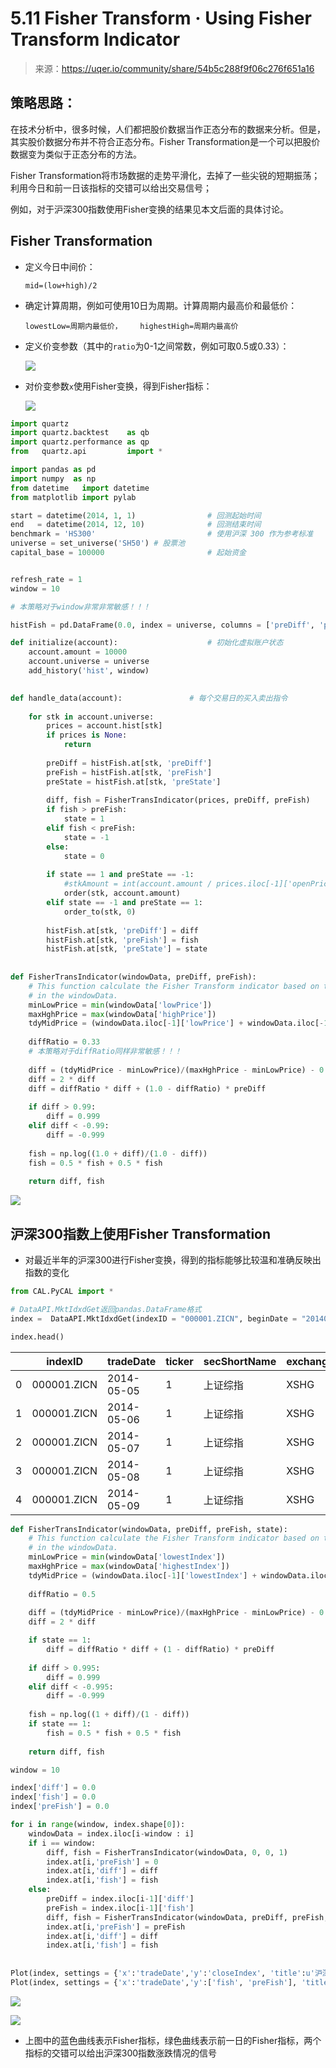

# 5.11 Fisher Transform · Using Fisher Transform Indicator

> 来源：https://uqer.io/community/share/54b5c288f9f06c276f651a16

## 策略思路：

在技术分析中，很多时候，人们都把股价数据当作正态分布的数据来分析。但是，其实股价数据分布并不符合正态分布。Fisher Transformation是一个可以把股价数据变为类似于正态分布的方法。

Fisher Transformation将市场数据的走势平滑化，去掉了一些尖锐的短期振荡；利用今日和前一日该指标的交错可以给出交易信号；

例如，对于沪深300指数使用Fisher变换的结果见本文后面的具体讨论。

## Fisher Transformation

+   定义今日中间价：

    ```
    mid=(low+high)/2
    ```

+   确定计算周期，例如可使用10日为周期。计算周期内最高价和最低价：

    ```
    lowestLow=周期内最低价，    highestHigh=周期内最高价
    ```

+   定义价变参数（其中的`ratio`为0-1之间常数，例如可取0.5或0.33）：

    ![](img/20160730153716.jpg)

+   对价变参数`x`使用Fisher变换，得到Fisher指标：

    ![](img/20160730153731.jpg)

```py
import quartz
import quartz.backtest    as qb
import quartz.performance as qp
from   quartz.api         import *

import pandas as pd
import numpy  as np
from datetime   import datetime
from matplotlib import pylab
```

```py
start = datetime(2014, 1, 1)				# 回测起始时间
end   = datetime(2014, 12, 10)				# 回测结束时间
benchmark = 'HS300'							# 使用沪深 300 作为参考标准
universe = set_universe('SH50')	# 股票池
capital_base = 100000                       # 起始资金


refresh_rate = 1
window = 10

# 本策略对于window非常非常敏感！！！

histFish = pd.DataFrame(0.0, index = universe, columns = ['preDiff', 'preFish', 'preState'])

def initialize(account):                    # 初始化虚拟账户状态
    account.amount = 10000
    account.universe = universe
    add_history('hist', window)
    

def handle_data(account):				# 每个交易日的买入卖出指令
    
    for stk in account.universe:
        prices = account.hist[stk]
        if prices is None:
            return
        
        preDiff = histFish.at[stk, 'preDiff']
        preFish = histFish.at[stk, 'preFish']
        preState = histFish.at[stk, 'preState']
        
        diff, fish = FisherTransIndicator(prices, preDiff, preFish)
        if fish > preFish:
            state = 1
        elif fish < preFish:
            state = -1
        else:
            state = 0
        
        if state == 1 and preState == -1:
            #stkAmount = int(account.amount / prices.iloc[-1]['openPrice'])
            order(stk, account.amount)
        elif state == -1 and preState == 1:
            order_to(stk, 0)
        
        histFish.at[stk, 'preDiff'] = diff
        histFish.at[stk, 'preFish'] = fish
        histFish.at[stk, 'preState'] = state
            
        
def FisherTransIndicator(windowData, preDiff, preFish):
    # This function calculate the Fisher Transform indicator based on the data
    # in the windowData. 
    minLowPrice = min(windowData['lowPrice'])
    maxHghPrice = max(windowData['highPrice'])
    tdyMidPrice = (windowData.iloc[-1]['lowPrice'] + windowData.iloc[-1]['highPrice'])/2.0
    
    diffRatio = 0.33
    # 本策略对于diffRatio同样非常敏感！！！
    
    diff = (tdyMidPrice - minLowPrice)/(maxHghPrice - minLowPrice) - 0.5
    diff = 2 * diff
    diff = diffRatio * diff + (1.0 - diffRatio) * preDiff
    
    if diff > 0.99:
        diff = 0.999
    elif diff < -0.99:
        diff = -0.999
    
    fish = np.log((1.0 + diff)/(1.0 - diff))
    fish = 0.5 * fish + 0.5 * fish
        
    return diff, fish
```

![](img/20160730153815.jpg)

## 沪深300指数上使用Fisher Transformation

+ 对最近半年的沪深300进行Fisher变换，得到的指标能够比较温和准确反映出指数的变化

```py
from CAL.PyCAL import *

# DataAPI.MktIdxdGet返回pandas.DataFrame格式
index =  DataAPI.MktIdxdGet(indexID = "000001.ZICN", beginDate = "20140501", endDate = "20140901")
```

```py
index.head()
```

|  | indexID | tradeDate | ticker | secShortName | exchangeCD | preCloseIndex | openIndex | lowestIndex | highestIndex | closeIndex | turnoverVol | turnoverValue | CHG | CHGPct |
| --- | --- | --- | --- | --- | --- | --- | --- | --- | --- | --- | --- | --- | --- | --- |
| 0 |  000001.ZICN | 2014-05-05 |  1 |  上证综指 |  XSHG |  2026.358 |  2022.178 |  2007.351 |  2028.957 |  2027.353 |  7993339500 |  60093487736 |   0.995 |  0.00049 |
| 1 |  000001.ZICN | 2014-05-06 |  1 |  上证综指 |  XSHG |  2027.353 |  2024.256 |  2021.485 |  2038.705 |  2028.038 |  7460941100 |  57548110850 |   0.685 |  0.00034 |
| 2 |  000001.ZICN | 2014-05-07 |  1 |  上证综指 |  XSHG |  2028.038 |  2023.152 |  2008.451 |  2024.631 |  2010.083 |  7436019200 |  57558051925 | -17.955 | -0.00885 |
| 3 |  000001.ZICN | 2014-05-08 |  1 |  上证综指 |  XSHG |  2010.083 |  2006.853 |  2005.685 |  2036.941 |  2015.274 |  7786539300 |  59529365546 |   5.191 |  0.00258 |
| 4 |  000001.ZICN | 2014-05-09 |  1 |  上证综指 |  XSHG |  2015.274 |  2016.501 |  2001.300 |  2020.454 |  2011.135 |  7622424400 |  57505383717 |  -4.139 | -0.00205 |

```py
def FisherTransIndicator(windowData, preDiff, preFish, state):
    # This function calculate the Fisher Transform indicator based on the data
    # in the windowData. 
    minLowPrice = min(windowData['lowestIndex'])
    maxHghPrice = max(windowData['highestIndex'])
    tdyMidPrice = (windowData.iloc[-1]['lowestIndex'] + windowData.iloc[-1]['highestIndex'])/2.0
    
    diffRatio = 0.5
    
    diff = (tdyMidPrice - minLowPrice)/(maxHghPrice - minLowPrice) - 0.5
    diff = 2 * diff

    if state == 1:
        diff = diffRatio * diff + (1 - diffRatio) * preDiff
    
    if diff > 0.995:
        diff = 0.999
    elif diff < -0.995:
        diff = -0.999
    
    fish = np.log((1 + diff)/(1 - diff))
    if state == 1:
        fish = 0.5 * fish + 0.5 * fish
        
    return diff, fish
```

```py
window = 10

index['diff'] = 0.0
index['fish'] = 0.0
index['preFish'] = 0.0

for i in range(window, index.shape[0]):
    windowData = index.iloc[i-window : i]
    if i == window:
        diff, fish = FisherTransIndicator(windowData, 0, 0, 1)
        index.at[i,'preFish'] = 0
        index.at[i,'diff'] = diff
        index.at[i,'fish'] = fish
    else:
        preDiff = index.iloc[i-1]['diff']
        preFish = index.iloc[i-1]['fish']
        diff, fish = FisherTransIndicator(windowData, preDiff, preFish, 1)
        index.at[i,'preFish'] = preFish
        index.at[i,'diff'] = diff
        index.at[i,'fish'] = fish
        
        
Plot(index, settings = {'x':'tradeDate','y':'closeIndex', 'title':u'沪深300指数历史收盘价'})
Plot(index, settings = {'x':'tradeDate','y':['fish', 'preFish'], 'title':u'沪深300指数Fisher Transform Indicator'})
```

![](img/ugprsBfAAAAAElFTkSuQmCC.png)

![](img/e26ac34da55c047982466e1ffda5ebd3.png)

+ 上图中的蓝色曲线表示Fisher指标，绿色曲线表示前一日的Fisher指标，两个指标的交错可以给出沪深300指数涨跌情况的信号

